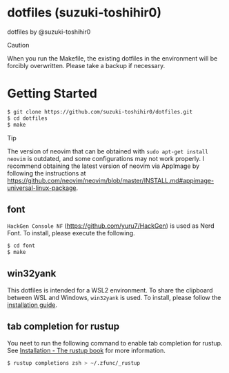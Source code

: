 # dotfiles (suzuki-toshihir0)

dotfiles by @suzuki-toshihir0

> [!CAUTION]
> When you run the Makefile, the existing dotfiles in the environment will be forcibly overwritten. Please take a backup if necessary.

# Getting Started

```sh
$ git clone https://github.com/suzuki-toshihir0/dotfiles.git
$ cd dotfiles
$ make
```

> [!TIP]
> The version of neovim that can be obtained with `sudo apt-get install neovim` is outdated, and some configurations may not work properly. I recommend obtaining the latest version of neovim via AppImage by following the instructions at https://github.com/neovim/neovim/blob/master/INSTALL.md#appimage-universal-linux-package.

## font
`HackGen Console NF` (https://github.com/yuru7/HackGen) is used as Nerd Font. To install, please execute the following.
```sh
$ cd font
$ make
```

## win32yank
This dotfiles is intended for a WSL2 environment. To share the clipboard between WSL and Windows, `win32yank` is used. To install, please follow the [installation guide](./win32yank/README.md).

## tab completion for rustup
You neet to run the following command to enable tab completion for rustup. See [Installation - The rustup book](https://rust-lang.github.io/rustup/installation/index.html#enable-tab-completion-for-bash-fish-zsh-or-powershell) for more information.

```sh
$ rustup completions zsh > ~/.zfunc/_rustup
```

